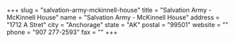+++
slug = "salvation-army-mckinnell-house"
title = "Salvation Army - McKinnell House"
name = "Salvation Army - McKinnell House"
address = "1712 A Stret"
city = "Anchorage"
state = "AK"
postal = "99501"
website = ""
phone = "907 277-2593"
fax = ""
+++
